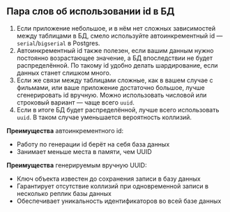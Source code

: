 ## Пара слов об использовании id в БД

1. Если приложение небольшое, и в нём нет сложных зависимостей
между таблицами в БД, смело используйте автоинкрементный id —
`serial`/`bigserial` в Postgres.
2. Автоинкрементный id также полезен, если вашим данным нужно
постоянно возрастающее значение, а БД впоследствии не будет
распределённой. По такому id удобно делать шардирование, если
данных станет слишком много.
3. Если же связи между таблицами сложные, как в вашем случае с
фильмами, или ваше приложение достаточно большое, лучше
сгенерировать id вручную. Можно использовать числовой или
строковый вариант — чаще всего `uuid`.
4. Если в итоге БД будет распределённой, лучше всего использовать
`uuid`. В таком случае уменьшается вероятность коллизий. 

**Преимущества** автоинкрементного id:
- Работу по генерации id берёт на себя база данных  
- Занимает меньше места в памяти, чем UUID  

**Преимущества** генерируемым вручную UUID:
- Ключ объекта известен до сохранения записи в базу данных
- Гарантирует отсутствие коллизий при одновременной записи в
несколько реплик базы данных
- Обеспечивает уникальность идентификаторов во всей базе данных